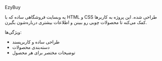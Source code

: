 EzyBuy

یه وبسایت فروشگاهی ساده که با HTML و CSS طراحی شده. این پروژه به کاربرها کمک می‌کنه تا محصولات چوبی رو ببینن و اطلاعات بیشتری درباره‌شون بگیرن.

ویژگی‌ها:
- طراحی ساده و کاربرپسند
- دسته‌بندی محصولات
- توضیحات مختصر برای هر محصول


